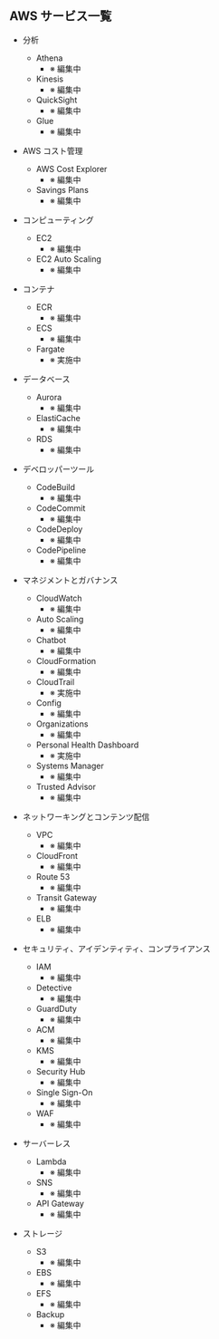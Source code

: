 ## AWS サービス一覧

- 分析
	- Athena
		- ※ 編集中
	- Kinesis
		- ※ 編集中
	- QuickSight
		- ※ 編集中
	- Glue
		- ※ 編集中

- AWS コスト管理
	- AWS Cost Explorer
		- ※ 編集中
	- Savings Plans
		- ※ 編集中

- コンピューティング
	- EC2
		- ※ 編集中
	- EC2 Auto Scaling
		- ※ 編集中

- コンテナ
	- ECR
		- ※ 編集中
	- ECS
		- ※ 編集中
	- Fargate
		- ※ 実施中

- データベース
	- Aurora
		- ※ 編集中
	- ElastiCache
		- ※ 編集中
	- RDS
		- ※ 編集中

- デベロッパーツール
	- CodeBuild
		- ※ 編集中
	- CodeCommit
		- ※ 編集中
	- CodeDeploy
		- ※ 編集中
	- CodePipeline
		- ※ 編集中

- マネジメントとガバナンス
	- CloudWatch
		- ※ 編集中
	- Auto Scaling
		- ※ 編集中
	- Chatbot
		- ※ 編集中
	- CloudFormation
		- ※ 編集中
	- CloudTrail
		- ※ 実施中
	- Config
		- ※ 編集中
	- Organizations
		- ※ 編集中
	- Personal Health Dashboard
		- ※ 実施中
	- Systems Manager
		- ※ 編集中
	- Trusted Advisor
		- ※ 編集中

- ネットワーキングとコンテンツ配信
	- VPC
		- ※ 編集中
	- CloudFront
		- ※ 編集中
	- Route 53
		- ※ 編集中
	- Transit Gateway
		- ※ 編集中
	- ELB
		- ※ 編集中

- セキュリティ、アイデンティティ、コンプライアンス
	- IAM
		- ※ 編集中
	- Detective
		- ※ 編集中
	- GuardDuty
		- ※ 編集中
	- ACM
		- ※ 編集中
	- KMS
		- ※ 編集中
	- Security Hub
		- ※ 編集中
	- Single Sign-On
		- ※ 編集中
	- WAF
		- ※ 編集中

- サーバーレス
	- Lambda
		- ※ 編集中
	- SNS
		- ※ 編集中
	- API Gateway
		- ※ 編集中

- ストレージ
	- S3
		- ※ 編集中
	- EBS
		- ※ 編集中
	- EFS
		- ※ 編集中
	- Backup
		- ※ 編集中

